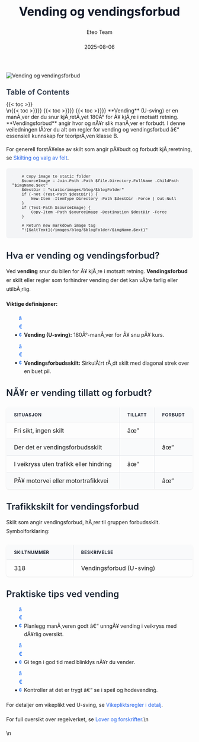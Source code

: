 ﻿---
title: "Vending og vendingsforbud"
date: 2025-08-06
draft: false
author: "Eteo Team"
description: "Lær alt om regler for vending og vendingsforbud i trafikken, inkludert når U-sving er tillatt, og når det er forbudt. Viktig kunnskap for teoriprøven klasse B."
categories: ["Driving Theory"]
tags: ["driving", "theory", "safety"]
featured_image: "/images/blog/vending-og-vendingsforbud/vending-og-vendingsforbud-image.svg"
---

<style>
/* Base text styling */
.article-content {
  font-family: 'Inter', -apple-system, BlinkMacSystemFont, 'Segoe UI', Roboto, Oxygen, Ubuntu, Cantarell, 'Open Sans', 'Helvetica Neue', sans-serif;
  line-height: 1.6;
  color: #1f2937;
  font-size: 16px;
}

/* Headers */
h1 {
  font-size: 2rem;
  font-weight: 700;
  margin: 2rem 0 1.5rem;
  color: #111827;
}

h2 {
  font-size: 1.5rem;
  font-weight: 600;
  margin: 2rem 0 1rem;
  color: #1f2937;
}

h3 {
  font-size: 1.25rem;
  font-weight: 600;
  margin: 1.5rem 0 0.75rem;
  color: #374151;
}

/* Paragraphs */
p {
  margin: 1rem 0;
  line-height: 1.7;
}

/* Lists */
ul, ol {
  margin: 1rem 0 1rem 1.5rem;
  padding-left: 1rem;
}

li {
  margin-bottom: 0.5rem;
  line-height: 1.6;
  position: relative;
  padding-left: 0.5rem;
}

ul > li::before {
  content: 'â€¢';
  color: #3b82f6;
  font-weight: bold;
  display: inline-block;
  width: 1em;
  margin-left: -1em;
}

/* Links */
a {
  color: #2563eb;
  text-decoration: none;
  transition: color 0.2s ease;
}

a:hover {
  color: #1d4ed8;
  text-decoration: underline;
}

/* Code blocks */
pre, code {
  font-family: 'SFMono-Regular', Consolas, 'Liberation Mono', Menlo, monospace;
  background-color: #f3f4f6;
  border-radius: 0.375rem;
  font-size: 0.875em;
}

pre {
  padding: 1rem;
  overflow-x: auto;
  margin: 1rem 0;
}

code {
  padding: 0.2em 0.4em;
}

/* Blockquotes */
blockquote {
  border-left: 4px solid #e5e7eb;
  margin: 1.5rem 0;
  padding: 0.75rem 1rem 0.75rem 1.5rem;
  background-color: #f9fafb;
  color: #4b5563;
  font-style: italic;
}

/* Tables */
table {
  margin: 1.5rem auto !important;
  border-collapse: collapse !important;
  width: 100% !important;
  max-width: 100%;
  box-shadow: 0 1px 3px rgba(0,0,0,0.1) !important;
  border-radius: 0.5rem !important;
  overflow: hidden !important;
  border: 1px solid #e5e7eb !important;
  display: table !important;
}

th, td {
  padding: 0.75rem 1.25rem !important;
  text-align: left !important;
  border: 1px solid #e5e7eb !important;
  vertical-align: top;
}

th {
  background-color: #f9fafb !important;
  font-weight: 600 !important;
  color: #111827 !important;
  text-transform: uppercase !important;
  font-size: 0.75rem !important;
  letter-spacing: 0.05em !important;
}

tr:nth-child(even) {
  background-color: #f9fafb !important;
}

tr:hover {
  background-color: #f3f4f6 !important;
}

/* Responsive adjustments */
@media (max-width: 768px) {
  .article-content {
    font-size: 15px;
  }
  
  h1 { font-size: 1.75rem; }
  h2 { font-size: 1.375rem; }
  h3 { font-size: 1.125rem; }
  
  table {
    display: block !important;
    overflow-x: auto !important;
    -webkit-overflow-scrolling: touch;
  }
}
</style>


<div class="blog-content">
  <div class="featured-image">
    <img src="/images/blog/vending-og-vendingsforbud/vending-og-vendingsforbud-image.svg" alt="Vending og vendingsforbud" class="img-fluid rounded">
  </div>

  <div class="toc-container mt-4 mb-4">
    <h3>Table of Contents</h3>
    {{< toc >}}
  </div>

  <div class="blog-body">\n{{< toc >}}}}
{{< toc >}}}}
{{< toc >}}}}
**Vending** (U-sving) er en manÃ¸ver der du snur kjÃ¸retÃ¸yet 180Â° for Ã¥ kjÃ¸re i motsatt retning. **Vendingsforbud** angir hvor og nÃ¥r slik manÃ¸ver er forbudt. I denne veiledningen lÃ¦rer du alt om regler for vending og vendingsforbud â€“ essensiell kunnskap for teoriprÃ¸ven klasse B.

For generell forstÃ¥else av skilt som angir pÃ¥budt og forbudt kjÃ¸reretning, se [Skilting og valg av felt](/blogs/teori/skilting-og-valg-av-felt "Skilting og valg av felt - Trafikkskilt for kjÃ¸reretning").


        
        
        # Copy image to static folder
        $sourceImage = Join-Path -Path $file.Directory.FullName -ChildPath "$imgName.$ext"
        $destDir = "static/images/blog/$blogFolder"
        if (-not (Test-Path $destDir)) {
            New-Item -ItemType Directory -Path $destDir -Force | Out-Null
        }
        if (Test-Path $sourceImage) {
            Copy-Item -Path $sourceImage -Destination $destDir -Force
        }
        
        # Return new markdown image tag
        "![$altText](/images/blog/$blogFolder/$imgName.$ext)"
    

## Hva er vending og vendingsforbud?

Ved **vending** snur du bilen for Ã¥ kjÃ¸re i motsatt retning. **Vendingsforbud** er skilt eller regler som forhindrer vending der det kan vÃ¦re farlig eller utilbÃ¸rlig.

**Viktige definisjoner:**

* **Vending (U-sving):** 180Â°-manÃ¸ver for Ã¥ snu pÃ¥ kurs.
* **Vendingsforbudsskilt:** SirkulÃ¦rt rÃ¸dt skilt med diagonal strek over en buet pil.

## NÃ¥r er vending tillatt og forbudt?

| Situasjon                                   | Tillatt | Forbudt |
|----------------------------------------------|:-------:|:-------:|
| Fri sikt, ingen skilt                        |    âœ”    |         |
| Der det er vendingsforbudsskilt             |         |    âœ”    |
| I veikryss uten trafikk eller hindring       |    âœ”    |         |
| PÃ¥ motorvei eller motortrafikkvei            |         |    âœ”    |

## Trafikkskilt for vendingsforbud

Skilt som angir vendingsforbud, hÃ¸rer til gruppen forbudsskilt. Symbolforklaring:

| Skiltnummer | Beskrivelse            |
|-------------|------------------------|
| 318         | Vendingsforbud (U-sving)

## Praktiske tips ved vending

* Planlegg manÃ¸veren godt â€“ unngÃ¥ vending i veikryss med dÃ¥rlig oversikt.
* Gi tegn i god tid med blinklys nÃ¥r du vender.
* Kontroller at det er trygt â€“ se i speil og hodevending.

For detaljer om vikeplikt ved U-sving, se [Vikepliktsregler i detalj](/blogs/teori/vikepliktsregler-i-detalj "Vikepliktsregler i detalj - Detaljert guide til vikeplikt i trafikken").

For full oversikt over regelverket, se [Lover og forskrifter](/blogs/teori/lover-og-forskrifter "Lover og forskrifter - Oversikt over norske trafikklover og forskrifter").\n  </div>\n</div>